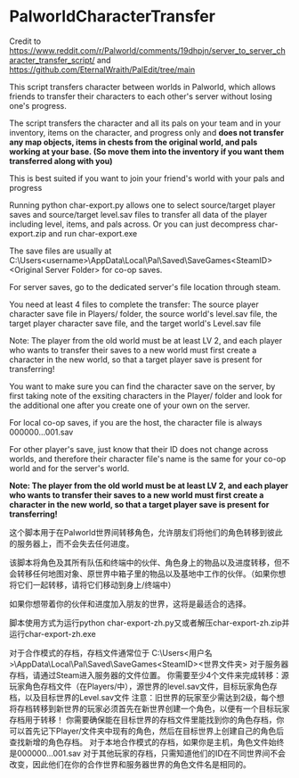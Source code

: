 # PalworldCharacterTransfer
Credit to https://www.reddit.com/r/Palworld/comments/19dhpjn/server_to_server_character_transfer_script/ and https://github.com/EternalWraith/PalEdit/tree/main

This script transfers character between worlds in Palworld, which allows friends to transfer their characters to each other's server without losing one's progress.

The script transfers the character and all its pals on your team and in your inventory, items on the character, and progress only and **does not transfer any map objects, items in chests from the original world, and pals working at your base. (So move them into the inventory if you want them transferred along with you)**


This is best suited if you want to join your friend's world with your pals and progress

Running python char-export.py allows one to select source/target player saves and source/target level.sav files to transfer all data of the player including level, items, and pals across.
Or you can just decompress char-export.zip and run char-export.exe

The save files are usually at
C:\Users\<username>\AppData\Local\Pal\Saved\SaveGames\<SteamID>\<Original Server Folder>
for co-op saves.

For server saves, go to the dedicated server's file location through steam.

You need at least 4 files to complete the transfer: The source player character save file in Players/ folder, the source world's level.sav file, the target player character save file, and the target world's Level.sav file

Note: The player from the old world must be at least LV 2, and each player who wants to transfer their saves to a new world must first create a character in the new world, so that a target player save is present for transferring!

You want to make sure you can find the character save on the server, by first taking note of the exsiting characters in the Player/ folder and look for the additional one after you create one of your own on the server.

For local co-op saves, if you are the host, the character file is always 000000...001.sav

For other player's save, just know that their ID does not change across worlds, and therefore their character file's name is the same for your co-op world and for the server's world.

**Note: The player from the old world must be at least LV 2, and each player who wants to transfer their saves to a new world must first create a character in the new world, so that a target player save is present for transferring!**

这个脚本用于在Palworld世界间转移角色，允许朋友们将他们的角色转移到彼此的服务器上，而不会失去任何进度。

该脚本将角色及其所有队伍和终端中的伙伴、角色身上的物品以及进度转移，但不会转移任何地图对象、原世界中箱子里的物品以及基地中工作的伙伴。（如果你想将它们一起转移，请将它们移动到身上/终端中）

如果你想带着你的伙伴和进度加入朋友的世界，这将是最适合的选择。

脚本使用方式为运行python char-export-zh.py又或者解压char-export-zh.zip并运行char-export-zh.exe

对于合作模式的存档，存档文件通常位于
C:\Users<用户名>\AppData\Local\Pal\Saved\SaveGames\<SteamID>\<世界文件夹>
对于服务器存档，请通过Steam进入服务器的文件位置。
你需要至少4个文件来完成转移：源玩家角色存档文件（在Players/中），源世界的level.sav文件，目标玩家角色存档，以及目标世界的Level.sav文件
注意：旧世界的玩家至少需达到2级，每个想将存档转移到新世界的玩家必须首先在新世界创建一个角色，以便有一个目标玩家存档用于转移！
你需要确保能在目标世界的存档文件里能找到你的角色存档，你可以首先记下Player/文件夹中现有的角色，然后在目标世界上创建自己的角色后查找新增的角色存档。
对于本地合作模式的存档，如果你是主机，角色文件始终是000000...001.sav
对于其他玩家的存档，只需知道他们的ID在不同世界间不会改变，因此他们在你的合作世界和服务器世界的角色文件名是相同的。